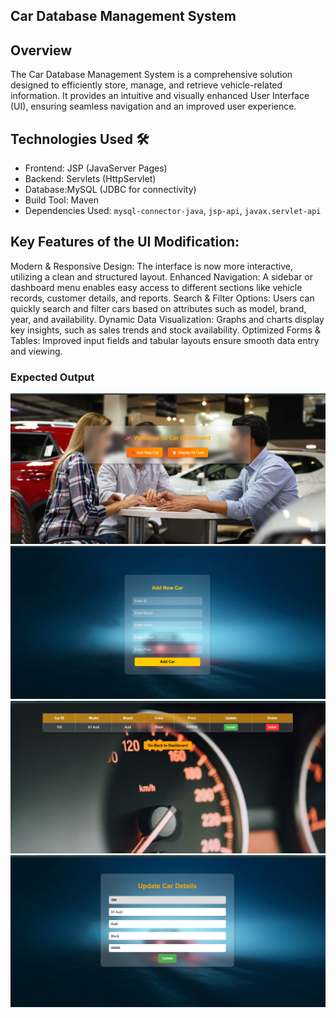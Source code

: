 ## Car Database Management System

## Overview
The Car Database Management System is a comprehensive solution designed to efficiently store, manage, and retrieve vehicle-related information. It provides an intuitive and visually enhanced User Interface (UI), ensuring seamless navigation and an improved user experience.


## Technologies Used 🛠️
- Frontend: JSP (JavaServer Pages)
- Backend: Servlets (HttpServlet)
- Database:MySQL (JDBC for connectivity)
- Build Tool: Maven
- Dependencies Used: `mysql-connector-java`, `jsp-api`, `javax.servlet-api`


## Key Features of the UI Modification:
Modern & Responsive Design: The interface is now more interactive, utilizing a clean and structured layout.
Enhanced Navigation: A sidebar or dashboard menu enables easy access to different sections like vehicle records, customer details, and reports.
Search & Filter Options: Users can quickly search and filter cars based on attributes such as model, brand, year, and availability.
Dynamic Data Visualization: Graphs and charts display key insights, such as sales trends and stock availability.
Optimized Forms & Tables: Improved input fields and tabular layouts ensure smooth data entry and viewing.




### Expected Output
![output Video](./output/one.png)
![output Video](./output/two.png)
![output Video](./output/three.png)
![output Video](./output/four.png)
